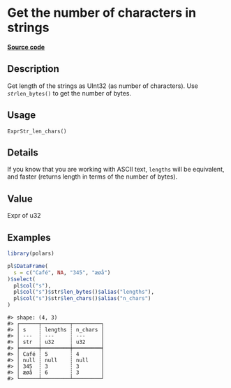 
# Get the number of characters in strings

[**Source code**](https://github.com/pola-rs/r-polars/tree/53c7d964901ed4a019998e89aff8c6d44691d793/R/expr__string.R#L214)

## Description

Get length of the strings as UInt32 (as number of characters). Use
<code style="white-space: pre;">$str$len_bytes()</code> to get the
number of bytes.

## Usage

<pre><code class='language-R'>ExprStr_len_chars()
</code></pre>

## Details

If you know that you are working with ASCII text, <code>lengths</code>
will be equivalent, and faster (returns length in terms of the number of
bytes).

## Value

Expr of u32

## Examples

``` r
library(polars)

pl$DataFrame(
  s = c("Café", NA, "345", "æøå")
)$select(
  pl$col("s"),
  pl$col("s")$str$len_bytes()$alias("lengths"),
  pl$col("s")$str$len_chars()$alias("n_chars")
)
```

    #> shape: (4, 3)
    #> ┌──────┬─────────┬─────────┐
    #> │ s    ┆ lengths ┆ n_chars │
    #> │ ---  ┆ ---     ┆ ---     │
    #> │ str  ┆ u32     ┆ u32     │
    #> ╞══════╪═════════╪═════════╡
    #> │ Café ┆ 5       ┆ 4       │
    #> │ null ┆ null    ┆ null    │
    #> │ 345  ┆ 3       ┆ 3       │
    #> │ æøå  ┆ 6       ┆ 3       │
    #> └──────┴─────────┴─────────┘
